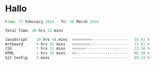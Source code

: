 # Hallo
<!--START_SECTION:waka-->

```rust
From: 27 February 2024 - To: 28 March 2024

Total Time: 30 hrs 32 mins

JavaScript    10 hrs 48 mins  >>>>>>>>>----------------   35.41 %
Artboard      9 hrs 42 mins   >>>>>>>>-----------------   31.81 %
CSS           7 hrs 11 mins   >>>>>>-------------------   23.56 %
HTML          2 hrs 35 mins   >>-----------------------   08.50 %
Git Config    4 mins          -------------------------   00.24 %
```

<!--END_SECTION:waka-->
